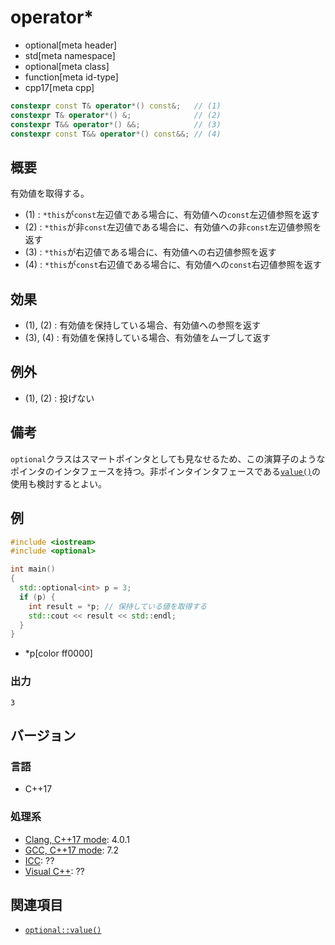 # operator*
* optional[meta header]
* std[meta namespace]
* optional[meta class]
* function[meta id-type]
* cpp17[meta cpp]

```cpp
constexpr const T& operator*() const&;   // (1)
constexpr T& operator*() &;              // (2)
constexpr T&& operator*() &&;            // (3)
constexpr const T&& operator*() const&&; // (4)
```

## 概要
有効値を取得する。

- (1) : `*this`が`const`左辺値である場合に、有効値への`const`左辺値参照を返す
- (2) : `*this`が非`const`左辺値である場合に、有効値への非`const`左辺値参照を返す
- (3) : `*this`が右辺値である場合に、有効値への右辺値参照を返す
- (4) : `*this`が`const`右辺値である場合に、有効値への`const`右辺値参照を返す


## 効果
- (1), (2) : 有効値を保持している場合、有効値への参照を返す
- (3), (4) : 有効値を保持している場合、有効値をムーブして返す


## 例外
- (1), (2) : 投げない


## 備考
`optional`クラスはスマートポインタとしても見なせるため、この演算子のようなポインタのインタフェースを持つ。非ポインタインタフェースである[`value()`](value.md)の使用も検討するとよい。


## 例
```cpp
#include <iostream>
#include <optional>

int main()
{
  std::optional<int> p = 3;
  if (p) {
    int result = *p; // 保持している値を取得する
    std::cout << result << std::endl;
  }
}
```
* *p[color ff0000]

### 出力
```
3
```

## バージョン
### 言語
- C++17

### 処理系
- [Clang, C++17 mode](/implementation.md#clang): 4.0.1
- [GCC, C++17 mode](/implementation.md#gcc): 7.2
- [ICC](/implementation.md#icc): ??
- [Visual C++](/implementation.md#visual_cpp): ??


## 関連項目
- [`optional::value()`](value.md)

